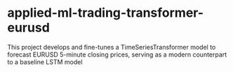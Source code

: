 # applied-ml-trading-transformer-eurusd
This project develops and fine-tunes a TimeSeriesTransformer model to forecast EURUSD 5-minute closing prices, serving as a modern counterpart to a baseline LSTM model
